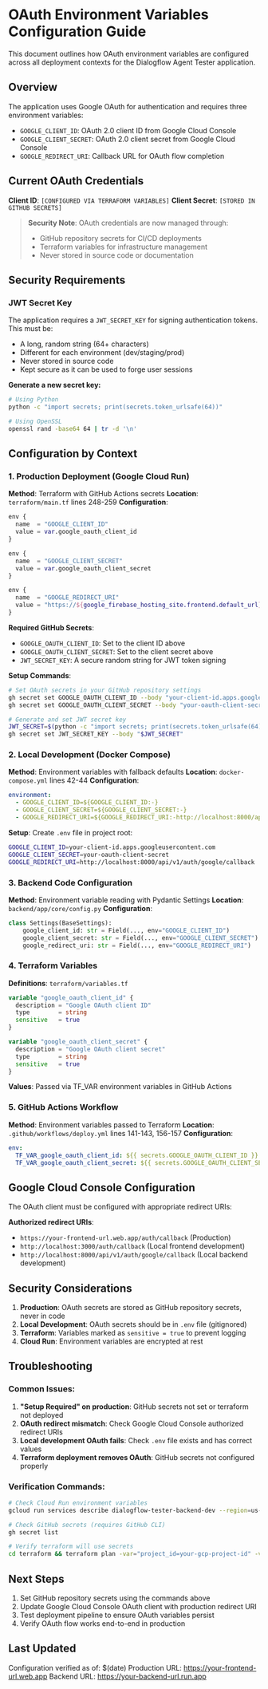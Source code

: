 # OAuth Environment Variables Configuration Guide

This document outlines how OAuth environment variables are configured across all deployment contexts for the Dialogflow Agent Tester application.

## Overview

The application uses Google OAuth for authentication and requires three environment variables:
- `GOOGLE_CLIENT_ID`: OAuth 2.0 client ID from Google Cloud Console
- `GOOGLE_CLIENT_SECRET`: OAuth 2.0 client secret from Google Cloud Console  
- `GOOGLE_REDIRECT_URI`: Callback URL for OAuth flow completion

## Current OAuth Credentials

**Client ID**: `[CONFIGURED VIA TERRAFORM VARIABLES]`
**Client Secret**: `[STORED IN GITHUB SECRETS]`

> **Security Note**: OAuth credentials are now managed through:
> - GitHub repository secrets for CI/CD deployments
> - Terraform variables for infrastructure management
> - Never stored in source code or documentation

## Security Requirements

### JWT Secret Key
The application requires a `JWT_SECRET_KEY` for signing authentication tokens. This must be:
- A long, random string (64+ characters)
- Different for each environment (dev/staging/prod)
- Never stored in source code
- Kept secure as it can be used to forge user sessions

**Generate a new secret key:**
```bash
# Using Python
python -c "import secrets; print(secrets.token_urlsafe(64))"

# Using OpenSSL
openssl rand -base64 64 | tr -d '\n'
```

## Configuration by Context

### 1. Production Deployment (Google Cloud Run)

**Method**: Terraform with GitHub Actions secrets
**Location**: `terraform/main.tf` lines 248-259
**Configuration**:
```terraform
env {
  name  = "GOOGLE_CLIENT_ID"
  value = var.google_oauth_client_id
}

env {
  name  = "GOOGLE_CLIENT_SECRET"
  value = var.google_oauth_client_secret
}

env {
  name  = "GOOGLE_REDIRECT_URI"
  value = "https://${google_firebase_hosting_site.frontend.default_url}/auth/callback"
}
```

**Required GitHub Secrets**:
- `GOOGLE_OAUTH_CLIENT_ID`: Set to the client ID above
- `GOOGLE_OAUTH_CLIENT_SECRET`: Set to the client secret above
- `JWT_SECRET_KEY`: A secure random string for JWT token signing

**Setup Commands**:
```bash
# Set OAuth secrets in your GitHub repository settings
gh secret set GOOGLE_OAUTH_CLIENT_ID --body "your-client-id.apps.googleusercontent.com"
gh secret set GOOGLE_OAUTH_CLIENT_SECRET --body "your-oauth-client-secret"

# Generate and set JWT secret key
JWT_SECRET=$(python -c "import secrets; print(secrets.token_urlsafe(64))")
gh secret set JWT_SECRET_KEY --body "$JWT_SECRET"
```

### 2. Local Development (Docker Compose)

**Method**: Environment variables with fallback defaults
**Location**: `docker-compose.yml` lines 42-44
**Configuration**:
```yaml
environment:
  - GOOGLE_CLIENT_ID=${GOOGLE_CLIENT_ID:-}
  - GOOGLE_CLIENT_SECRET=${GOOGLE_CLIENT_SECRET:-}
  - GOOGLE_REDIRECT_URI=${GOOGLE_REDIRECT_URI:-http://localhost:8000/api/v1/auth/google/callback}
```

**Setup**: Create `.env` file in project root:
```bash
GOOGLE_CLIENT_ID=your-client-id.apps.googleusercontent.com
GOOGLE_CLIENT_SECRET=your-oauth-client-secret
GOOGLE_REDIRECT_URI=http://localhost:8000/api/v1/auth/google/callback
```

### 3. Backend Code Configuration

**Method**: Environment variable reading with Pydantic Settings
**Location**: `backend/app/core/config.py`
**Configuration**:
```python
class Settings(BaseSettings):
    google_client_id: str = Field(..., env="GOOGLE_CLIENT_ID")
    google_client_secret: str = Field(..., env="GOOGLE_CLIENT_SECRET")
    google_redirect_uri: str = Field(..., env="GOOGLE_REDIRECT_URI")
```

### 4. Terraform Variables

**Definitions**: `terraform/variables.tf`
```terraform
variable "google_oauth_client_id" {
  description = "Google OAuth client ID"
  type        = string
  sensitive   = true
}

variable "google_oauth_client_secret" {
  description = "Google OAuth client secret"
  type        = string
  sensitive   = true
}
```

**Values**: Passed via TF_VAR environment variables in GitHub Actions

### 5. GitHub Actions Workflow

**Method**: Environment variables passed to Terraform
**Location**: `.github/workflows/deploy.yml` lines 141-143, 156-157
**Configuration**:
```yaml
env:
  TF_VAR_google_oauth_client_id: ${{ secrets.GOOGLE_OAUTH_CLIENT_ID }}
  TF_VAR_google_oauth_client_secret: ${{ secrets.GOOGLE_OAUTH_CLIENT_SECRET }}
```

## Google Cloud Console Configuration

The OAuth client must be configured with appropriate redirect URIs:

**Authorized redirect URIs**:
- `https://your-frontend-url.web.app/auth/callback` (Production)
- `http://localhost:3000/auth/callback` (Local frontend development)
- `http://localhost:8000/api/v1/auth/google/callback` (Local backend development)

## Security Considerations

1. **Production**: OAuth secrets are stored as GitHub repository secrets, never in code
2. **Local Development**: OAuth secrets should be in `.env` file (gitignored)
3. **Terraform**: Variables marked as `sensitive = true` to prevent logging
4. **Cloud Run**: Environment variables are encrypted at rest

## Troubleshooting

### Common Issues:

1. **"Setup Required" on production**: GitHub secrets not set or terraform not deployed
2. **OAuth redirect mismatch**: Check Google Cloud Console authorized redirect URIs
3. **Local development OAuth fails**: Check `.env` file exists and has correct values
4. **Terraform deployment removes OAuth**: GitHub secrets not configured properly

### Verification Commands:

```bash
# Check Cloud Run environment variables
gcloud run services describe dialogflow-tester-backend-dev --region=us-central1 --project=your-gcp-project-id --format="yaml" | findstr "GOOGLE_CLIENT"

# Check GitHub secrets (requires GitHub CLI)
gh secret list

# Verify terraform will use secrets
cd terraform && terraform plan -var="project_id=your-gcp-project-id" -var="environment=dev"
```

## Next Steps

1. Set GitHub repository secrets using the commands above
2. Update Google Cloud Console OAuth client with production redirect URI
3. Test deployment pipeline to ensure OAuth variables persist
4. Verify OAuth flow works end-to-end in production

## Last Updated

Configuration verified as of: $(date)
Production URL: https://your-frontend-url.web.app
Backend URL: https://your-backend-url.run.app